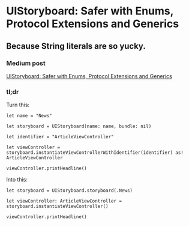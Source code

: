# UIStoryboard: Safer with Enums, Protocol Extensions and Generics
## Because String literals are so yucky.

### Medium post
[UIStoryboard: Safer with Enums, Protocol Extensions and Generics](https://medium.com/p/7aad3883b44d/)

### tl;dr
Turn this:

````
let name = "News"

let storyboard = UIStoryboard(name: name, bundle: nil)

let identifier = "ArticleViewController"

let viewController = storyboard.instantiateViewControllerWithIdentifier(identifier) as! ArticleViewController

viewController.printHeadline()
````

Into this:

````
let storyboard = UIStoryboard.storyboard(.News)

let viewController: ArticleViewController = storyboard.instantiateViewController()

viewController.printHeadline()
````


